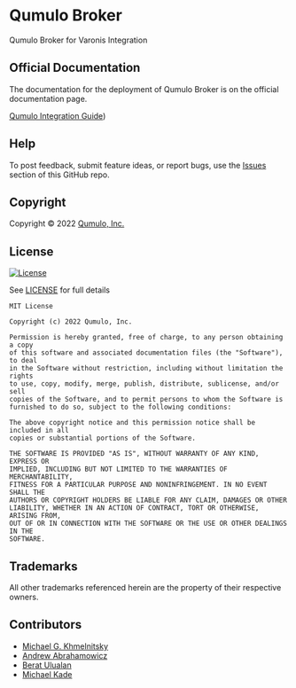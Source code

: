 # Qumulo Broker
Qumulo Broker for Varonis Integration

## Official Documentation

The documentation for the deployment of Qumulo Broker is on
the official documentation page.

[Qumulo Integration Guide](https://docs.qumulo.com/integration-guide/varonis/index.html))

## Help

To post feedback, submit feature ideas, or report bugs, use the [Issues](https://github.com/Qumulo/QumuloCollector/issues) section of this GitHub repo.

## Copyright

Copyright © 2022 [Qumulo, Inc.](https://qumulo.com)

## License

[![License](https://img.shields.io/badge/license-MIT-green)](https://opensource.org/licenses/MIT)

See [LICENSE](LICENSE) for full details

    MIT License
    
    Copyright (c) 2022 Qumulo, Inc.
    
    Permission is hereby granted, free of charge, to any person obtaining a copy
    of this software and associated documentation files (the "Software"), to deal
    in the Software without restriction, including without limitation the rights
    to use, copy, modify, merge, publish, distribute, sublicense, and/or sell
    copies of the Software, and to permit persons to whom the Software is
    furnished to do so, subject to the following conditions:
    
    The above copyright notice and this permission notice shall be included in all
    copies or substantial portions of the Software.
    
    THE SOFTWARE IS PROVIDED "AS IS", WITHOUT WARRANTY OF ANY KIND, EXPRESS OR
    IMPLIED, INCLUDING BUT NOT LIMITED TO THE WARRANTIES OF MERCHANTABILITY,
    FITNESS FOR A PARTICULAR PURPOSE AND NONINFRINGEMENT. IN NO EVENT SHALL THE
    AUTHORS OR COPYRIGHT HOLDERS BE LIABLE FOR ANY CLAIM, DAMAGES OR OTHER
    LIABILITY, WHETHER IN AN ACTION OF CONTRACT, TORT OR OTHERWISE, ARISING FROM,
    OUT OF OR IN CONNECTION WITH THE SOFTWARE OR THE USE OR OTHER DEALINGS IN THE
    SOFTWARE.

## Trademarks

All other trademarks referenced herein are the property of their respective owners.

## Contributors
 - [Michael G. Khmelnitsky](https://github.com/mig281)
 - [Andrew Abrahamowicz](https://github.com/andrewabrahamowicz)
 - [Berat Ulualan](https://github.com/beratulualan)
 - [Michael Kade](https://github.com/mikekade)

